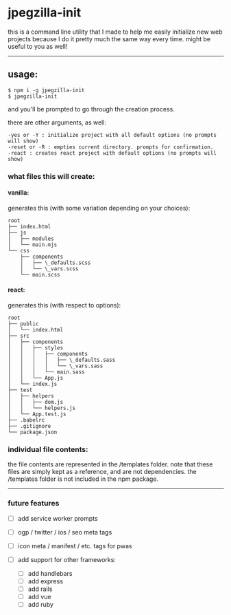 # jpegzilla-init

this is a command line utility that I made to help me easily initialize new web projects because I do it pretty much the same way every time. might be useful to you as well!

---

## usage:

```
$ npm i -g jpegzilla-init
$ jpegzilla-init
```

and you'll be prompted to go through the creation process.

there are other arguments, as well:

```
-yes or -Y : initialize project with all default options (no prompts will show)
-reset or -R : empties current directory. prompts for confirmation.
-react : creates react project with default options (no prompts will show)
```

### what files this will create:

#### vanilla:

generates this (with some variation depending on your choices):

```
root
├── index.html
├── js
│   ├── modules
│   └── main.mjs
└── css
    ├── components
    │   ├── \_defaults.scss
    │   └── \_vars.scss
    └── main.scss
```

#### react:

generates this (with respect to options):

```
root
├── public
│   └── index.html
├── src
│   ├── components
│   │   ├── styles
│   │   │   ├── components
│   │   │   │   ├── \_defaults.sass
│   │   │   │   └── \_vars.sass
│   │   │   └── main.sass
│   │   └── App.js
│   └── index.js
├── test
│   ├── helpers
│   │   ├── dom.js
│   │   └── helpers.js
│   └── App.test.js
├── .babelrc
├── .gitignore
└── package.json
```

### individual file contents:
the file contents are represented in the /templates folder. note that these files are simply kept as a reference, and are not dependencies. the /templates folder is not included in the npm package.

---

### future features
-   [ ] add service worker prompts
-   [ ] ogp / twitter / ios / seo meta tags
-   [ ] icon meta / manifest / etc. tags for pwas

-   [ ] add support for other frameworks:
    -   [ ]  add handlebars
    -   [ ]  add express
    -   [ ]  add rails
    -   [ ]  add vue
    -   [ ]  add ruby
